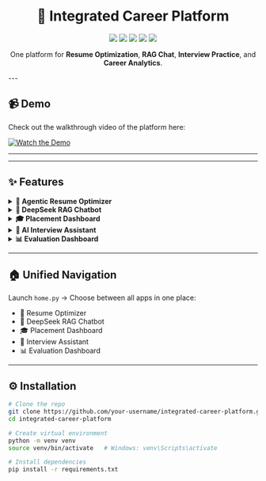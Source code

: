 <h1 align="center">🚀 Integrated Career Platform</h1>

<p align="center">
  <img src="https://img.shields.io/badge/Made%20with-Streamlit-FF4B4B?logo=streamlit&logoColor=white" />
  <img src="https://img.shields.io/badge/Python-3.9%2B-blue?logo=python&logoColor=yellow" />
  <img src="https://img.shields.io/badge/Powered%20by-LangChain-1E90FF?logo=chainlink&logoColor=white" />
  <img src="https://img.shields.io/badge/Agentic-AI%20Framework-purple" />
  <img src="https://img.shields.io/badge/License-MIT-green" />
</p>

<p align="center">
  One platform for <b>Resume Optimization</b>, <b>RAG Chat</b>,  
  <b>Interview Practice</b>, and <b>Career Analytics</b>.  
</p>
---

## 📹 Demo  

Check out the walkthrough video of the platform here:  

[![Watch the Demo](https://img.shields.io/badge/▶️%20Watch-Demo-red?style=for-the-badge)](https://drive.google.com/file/d/1G0AIWdeEvlrFFnaopj7z5lCUTRZG9yIS/view?usp=sharing)

---

---

## ✨ Features  

<details>
<summary><b>🤖 Agentic Resume Optimizer</b></summary>  

- ATS-powered resume analysis using **Groq LLMs (Gemma, LLaMA, Mixtral)**.  
- Upload **PDF/DOCX resumes** → Get compatibility score & improvement suggestions.  
- Keyword & missing skill analysis (tech skills, tools, soft skills).  
- **Offline fallback mode** when API unavailable.  

</details>

<details>
<summary><b>🐋 DeepSeek RAG Chatbot</b></summary>  

- Local **RAG agent** using **DeepSeek reasoning models**.  
- Embeddings: **Google Generative AI Embeddings**.  
- Vector DB: **ChromaDB**.  
- Web fallback: **DuckDuckGo search via Agno Tools**.  
- Interactive Streamlit **chat UI with history**.  

</details>

<details>
<summary><b>🎓 Placement Dashboard</b></summary>  

- Role-based login: **Admin | Placement Officer | Student**.  
- KPIs: Placement rate, avg package, total students, placed students.  
- **Interactive analytics** with Plotly charts & timelines.  
- Scrolling **news ticker** for live placement updates.  

</details>

<details>
<summary><b>💬 AI Interview Assistant</b></summary>  

- Resume + Job Role → Generates **custom interview questions**.  
- AI evaluates answers with: **scores, strengths, missed points, suggestions**.  
- Powered by **Google Gemini API**.  
- Modern chat-style UI with real-time feedback.  

</details>

<details>
<summary><b>📊 Evaluation Dashboard</b></summary>  

- Unified LLM evaluation across modules.  
- Metrics: **Exact Match, F1, ROUGE-1, ROUGE-L, Semantic Similarity**.  
- Visualization: **Bar charts & Radar plots**.  
- Logs results in `evaluation_log.csv`.  

</details>

---

## 🏠 Unified Navigation  

Launch `home.py` → Choose between all apps in one place:  

- 🤖 Resume Optimizer  
- 🐋 DeepSeek RAG Chatbot  
- 🎓 Placement Dashboard  
- 💬 Interview Assistant  
- 📊 Evaluation Dashboard  

---

## ⚙️ Installation  

```bash
# Clone the repo
git clone https://github.com/your-username/integrated-career-platform.git
cd integrated-career-platform

# Create virtual environment
python -m venv venv
source venv/bin/activate   # Windows: venv\Scripts\activate

# Install dependencies
pip install -r requirements.txt
